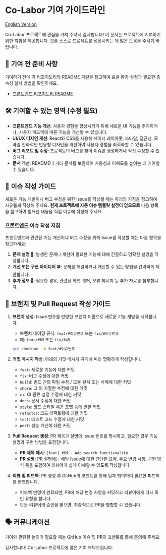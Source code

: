 # Co-Labor 기여 가이드라인

[English Version](https://github.com/Co-Labor-Project/Co-Labor-FE/blob/develop/CONTRIBUTING-EN.md)

Co-Labor 프로젝트에 관심을 가져 주셔서 감사합니다! 이 문서는 프로젝트에 기여하기 위한 지침을 제공합니다. 오픈 소스로 프로젝트를 성장시키는 데 많은 도움을 주시기 바랍니다.

## 📌 기여 전 준비 사항

기여하기 전에 각 리포지토리의 README 파일을 참고하여 로컬 환경 설정과 필요한 종속성 설치 방법을 확인하세요.

- [프론트엔드 리포지토리 README](https://github.com/Co-Labor-Project/Co-Labor-FE/blob/develop/README.md)

## 🛠️ 기여할 수 있는 영역 (수정 필요)

- **프론트엔드 기능 개선**: 사용자 경험을 향상시키기 위해 새로운 UI 기능을 추가하거나, 사용자 피드백에 따른 기능을 개선할 수 있습니다.
- **UI/UX 디자인 개선**: React와 CSS를 사용해 페이지 레이아웃, 스타일, 접근성, 모바일 친화적인 반응형 디자인을 개선하여 사용자 경험을 최적화할 수 있습니다.
- **버그 리포트 및 수정**: 프로젝트의 버그를 찾아 이슈를 생성하거나 직접 수정할 수 있습니다.
- **문서 개선**: README나 기타 문서를 보완하여 사용성과 이해도를 높이는 데 기여할 수 있습니다.

## 📝 이슈 작성 가이드

새로운 기능 개발이나 버그 수정을 위한 Issue를 작성할 때는 아래의 지침을 참고하여 자유롭게 작성해 주세요. 
**현재 프로젝트에 자동 이슈 템플릿 설정이 없으므로** 다음 항목을 참고하여 필요한 내용을 직접 이슈에 작성해 주세요.

### 프론트엔드 이슈 작성 지침

프론트엔드와 관련된 기능 개선이나 버그 수정을 위해 Issue를 작성할 때는 다음 항목을 참고하세요:

1. **문제 설명 📘**: 발생한 문제나 개선이 필요한 기능에 대해 간결하고 명확한 설명을 작성합니다.
2. **개선 또는 구현 아이디어 🛠**: 문제를 해결하거나 개선할 수 있는 방법을 간략하게 제안합니다.
3. **추가 정보 📎**: 필요한 경우, 관련된 화면 캡처, 오류 메시지 등 추가 자료를 첨부합니다.

## 🚀 브랜치 및 Pull Request 작성 가이드

1. **브랜치 생성**: Issue 번호를 반영한 브랜치 이름으로 새로운 기능 개발을 시작합니다.

   - 브랜치 네이밍 규칙: `feat/#이슈번호` 또는 `fix/#이슈번호`
   - 예: `feat/#69` 또는 `fix/#45`

   ```bash
   git checkout -b feat/#이슈번호
   ```

2. **커밋 메시지 작성**: 아래의 커밋 메시지 규칙에 따라 명확하게 작성합니다.

   - `feat`: 새로운 기능에 대한 커밋
   - `fix`: 버그 수정에 대한 커밋
   - `build`: 빌드 관련 파일 수정 / 모듈 설치 또는 삭제에 대한 커밋
   - `chore`: 그 외 자잘한 수정에 대한 커밋
   - `ci`: CI 관련 설정 수정에 대한 커밋
   - `docs`: 문서 수정에 대한 커밋
   - `style`: 코드 스타일 혹은 포맷 등에 관한 커밋
   - `refactor`: 코드 리팩토링에 대한 커밋
   - `test`: 테스트 코드 수정에 대한 커밋
   - `perf`: 성능 개선에 대한 커밋

3. **Pull Request 생성**: PR 제목과 설명에 Issue 번호를 명시하고, 필요한 경우 기능 설명과 구현 방법을 포함합니다.

   - **PR 제목 예시**: `[feat] #69 - Add search functionality`
   - **PR 설명**: PR 설명에는 해당 Issue에 대한 간단한 요약, 주요 변경 사항, 구현 방식 등을 포함하여 리뷰어가 쉽게 이해할 수 있도록 작성합니다.

4. **리뷰 및 피드백**: PR 생성 후 GitHub의 코멘트를 통해 팀과 협의하여 필요한 피드백을 반영합니다.

   - 피드백 반영이 완료되면, PR에 해당 변경 사항을 커밋하고 리뷰어에게 다시 확인 요청을 합니다.
   - 모든 리뷰어의 승인을 받으면, 최종적으로 PR을 병합할 수 있습니다.
  
## 🗣️ 커뮤니케이션

기여와 관련된 논의가 필요할 때는 GitHub 이슈 및 PR의 코멘트를 통해 문의해 주세요.

감사합니다! Co-Labor 프로젝트에 많은 기여 부탁드립니다.
